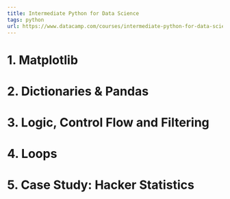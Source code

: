 ```yaml
---
title: Intermediate Python for Data Science
tags: python
url: https://www.datacamp.com/courses/intermediate-python-for-data-science
---
```


# 1. Matplotlib

# 2. Dictionaries & Pandas

# 3. Logic, Control Flow and Filtering

# 4. Loops

# 5. Case Study: Hacker Statistics
